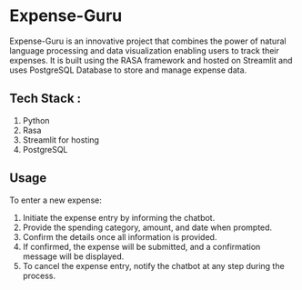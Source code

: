 # Expense-Guru

 Expense-Guru is an innovative project that combines the power of natural language processing and data visualization enabling users to track their expenses. It is built using the RASA framework and hosted on Streamlit and uses PostgreSQL Database to store and manage expense data. 

## Tech Stack :
   1. Python<br>
   2. Rasa<br>
   3. Streamlit for hosting<br>
   4. PostgreSQL<br>

## Usage
To enter a new expense:<br>

1. Initiate the expense entry by informing the chatbot.<br>
2. Provide the spending category, amount, and date when prompted.<br>
3. Confirm the details once all information is provided.<br>
4. If confirmed, the expense will be submitted, and a confirmation message will be displayed.<br>
5. To cancel the expense entry, notify the chatbot at any step during the process.<br>
